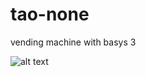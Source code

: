 # tao-none
vending machine with basys 3


![alt text](https://nextcloud.peeranat-home.com/apps/files_sharing/publicpreview/XRGb8Lo7eyWqSPj?file=/&fileId=412&x=1280&y=720&a=true)
